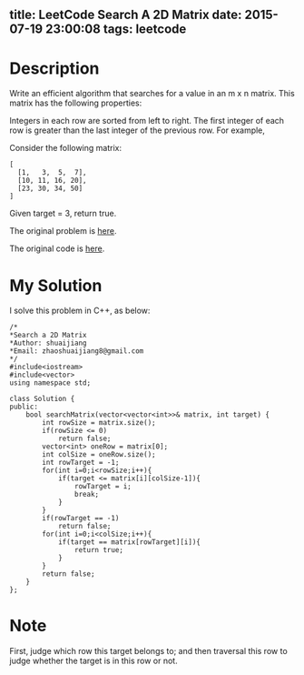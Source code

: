 title: LeetCode Search A 2D Matrix
date: 2015-07-19 23:00:08
tags: leetcode
---

# Description
Write an efficient algorithm that searches for a value in an m x n matrix. This matrix has the following properties:

Integers in each row are sorted from left to right.
The first integer of each row is greater than the last integer of the previous row.
For example,

Consider the following matrix:

	[
	  [1,   3,  5,  7],
	  [10, 11, 16, 20],
	  [23, 30, 34, 50]
	]

Given target = 3, return true.

The original problem is [here](https://leetcode.com/problems/search-a-2d-matrix/ "Problem").

The original code is [here](https://github.com/shuaijiang/LeetCode/blob/master/SearchA2DMatrix.cpp "Code").
<!--more-->

# My Solution
I solve this problem in C++, as below:
	
	/*
	*Search a 2D Matrix  
	*Author: shuaijiang
	*Email: zhaoshuaijiang8@gmail.com
	*/
	#include<iostream>
	#include<vector>
	using namespace std;
	
	class Solution {
	public:
	    bool searchMatrix(vector<vector<int>>& matrix, int target) {
	        int rowSize = matrix.size();
	        if(rowSize <= 0)
	        	return false;
	        vector<int> oneRow = matrix[0];
	        int colSize = oneRow.size();
	        int rowTarget = -1;
	        for(int i=0;i<rowSize;i++){
	        	if(target <= matrix[i][colSize-1]){
	        		rowTarget = i;
	        		break;
	        	}
	        }
	    	if(rowTarget == -1)
	    		return false;
	    	for(int i=0;i<colSize;i++){
	    		if(target == matrix[rowTarget][i]){
	    			return true;
	    		}
	    	}
	    	return false;
	    }
	};	


# Note
First, judge which row this target belongs to; and then traversal this row to judge whether the target is in this row or not.
